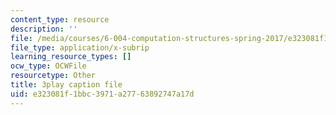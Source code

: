 ```yaml
---
content_type: resource
description: ''
file: /media/courses/6-004-computation-structures-spring-2017/e323081f1bbc3971a27763892747a17d_p2j16ebu14U.srt
file_type: application/x-subrip
learning_resource_types: []
ocw_type: OCWFile
resourcetype: Other
title: 3play caption file
uid: e323081f-1bbc-3971-a277-63892747a17d
---
```

